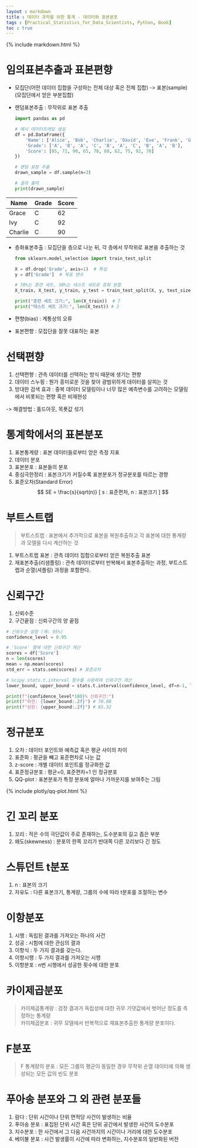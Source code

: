 ```yaml
---
layout : markdown
title : 데이터 과학을 위한 통계 - 데이터와 표본분포
tags : [Practical_Statistics_for_Data_Scientists, Python, Book]
toc : true
---
```

{% include markdown.html %}

# 임의표본추출과 표본편향

- 모집단(어떤 데이터 집합을 구성하는 전체 대상 혹은 전체 집합) -> 표본(sample)(모집단에서 얻은 부분집합)  
- 랜덤표본추출 : 무작위로 표본 추출    

  ```python
  import pandas as pd

  # 예시 데이터프레임 생성
  df = pd.DataFrame({
      'Name': ['Alice', 'Bob', 'Charlie', 'David', 'Eve', 'Frank', 'Grace', 'Henry', 'Ivy', 'Jack'],
      'Grade': ['A', 'B', 'A', 'C', 'B', 'A', 'C', 'B', 'A', 'B'],
      'Score': [85, 72, 90, 65, 78, 88, 62, 75, 92, 70]
  })

  # 랜덤 표본 추출
  drawn_sample = df.sample(n=3)

  # 결과 출력
  print(drawn_sample)
  ```  

| Name | Grade | Score |
| --- | --- | --- |
| Grace | C | 62 |
| Ivy | C | 92 |
| Charlie | C | 90 |

- 층화표본추출 : 모집단을 층으로 나눈 뒤, 각 층에서 무작위로 표본을 추출하는 것  

  ```python
  from sklearn.model_selection import train_test_split

  X = df.drop('Grade', axis=1)  # 특성
  y = df['Grade']  # 목표 변수

  # 70%는 훈련 세트, 30%는 테스트 세트로 층화 분할
  X_train, X_test, y_train, y_test = train_test_split(X, y, test_size=0.3, stratify=y)

  print("훈련 세트 크기:", len(X_train))  # 7
  print("테스트 세트 크기:", len(X_test)) # 3
  ```

- 편향(bias) : 계통상의 오류  
- 표본편향 : 모집단을 잘못 대표하는 표본  

# 선택편향

1. 선택편향 : 관측 데이터를 선택하는 방식 때문에 생기는 편향
2. 데이터 스누핑 : 뭔가 흥미로운 것을 찾아 광범위하게 데이터를 살피는 것
3. 방대한 검색 효과 : 중복 데이터 모델링이나 너무 많은 예측변수를 고려하는 모델링에서 비롯되는 편향 혹은 비재현성

-> 해결방법 : 홀드아웃, 목푯값 섞기

# 통계학에서의 표본분포

1. 표본통계량 : 표본 데이터들로부터 얻은 측정 지표
2. 데이터 분포
3. 표본분포 : 표본들의 분포
4. 중심극한정리 : 표본크기가 커질수록 표본분포가 정규분포를 따르는 경향
5. 표준오차(Standard Error) $$ SE =  \frac{s}{sqrt(n)} [ s : 표준편차, n : 표본크기 ] $$

# 부트스트랩

> 부트스트랩 : 표본에서 추가적으로 표본을 복원추출하고 각 표본에 대한 통계량과 모델을 다시 계산하는 것

1. 부트스트랩 표본 : 관측 데이터 집합으로부터 얻은 복원추출 표본
2. 재표본추출(리샘플링) : 관측 데이터로부터 반복해서 표본추출하는 과정, 부트스트랩과 순열(셔플링) 과정을 포함한다.

# 신뢰구간

1. 신뢰수준
2. 구간끝점 : 신뢰구간의 양 끝점  

  ```python
  # 신뢰수준 설정 (예: 95%)
  confidence_level = 0.95

  # 'Score' 열에 대한 신뢰구간 계산
  scores = df['Score']
  n = len(scores)
  mean = np.mean(scores)
  std_err = stats.sem(scores) # 표준오차

  # scipy.stats.t.interval 함수를 사용하여 신뢰구간 계산
  lower_bound, upper_bound = stats.t.interval(confidence_level, df=n-1, loc=mean, scale=std_err)

  print(f"{confidence_level*100}% 신뢰구간:")
  print(f"하한: {lower_bound:.2f}") # 70.08
  print(f"상한: {upper_bound:.2f}") # 85.32
  ```

# 정규분포

1. 오차 : 데이터 포인트와 예측값 혹은 평균 사이의 차이
2. 표준화 : 평균을 빼고 표준편차로 나눈 값
3. z-score : 개별 데이터 포인트를 정규화한 값
4. 표준정규분포 : 평균=0, 표준편차=1 인 정규분포
5. QQ-plot : 표본분포가 특정 분포에 얼마나 가까운지를 보여주는 그림

{% include plotly/qq-plot.html %}

# 긴 꼬리 분포

1. 꼬리 : 적은 수의 극단값이 주로 존재하는, 도수분포의 길고 좁은 부분
2. 왜도(skewness) : 분포의 한쪽 꼬리가 반대쪽 다른 꼬리보다 긴 정도

# 스튜던트 t분포

1. n : 표본의 크기
2. 자유도 : 다른 표본크기, 통계량, 그룹의 수에 따라 t분포를 조절하는 변수

# 이항분포

1. 시행 : 독립된 결과를 가져오는 하나의 사건
2. 성공 : 시험에 대한 관심의 결과
3. 이항식 : 두 가지 결과를 갖는다.
4. 이항시행 : 두 가지 결과를 가져오는 시행
5. 이항분포 : n번 시행에서 성공한 횟수에 대한 분포

# 카이제곱분포

> 카이제곱통계량 : 검정 결과가 독립성에 대한 귀무 기댓값에서 벗어난 정도를 측정하는 통계량  
> 카이제곱분포 : 귀무 모델에서 반복적으로 재표본추출한 통계량 분포이다.

# F분포

> F 통계량의 분포 : 모든 그룹의 평균이 동일한 경우 무작위 순열 데이터에 의해 생성되는 모든 값의 빈도 분포

# 푸아송 분포와 그 외 관련 분포들

1. 람다 : 단위 시간이나 단위 면적당 사건이 발생하는 비율
2. 푸아송 분포 : 표집된 단위 시간 혹은 단위 공간에서 발생한 사건의 도수분포
3. 지수분포 : 한 사건에서 그 다음 사건까지의 시간이나 거리에 대한 도수분포
4. 베이불 분포 : 사건 발생률이 시간에 따라 변화하는, 지수분포의 일반화된 버전
